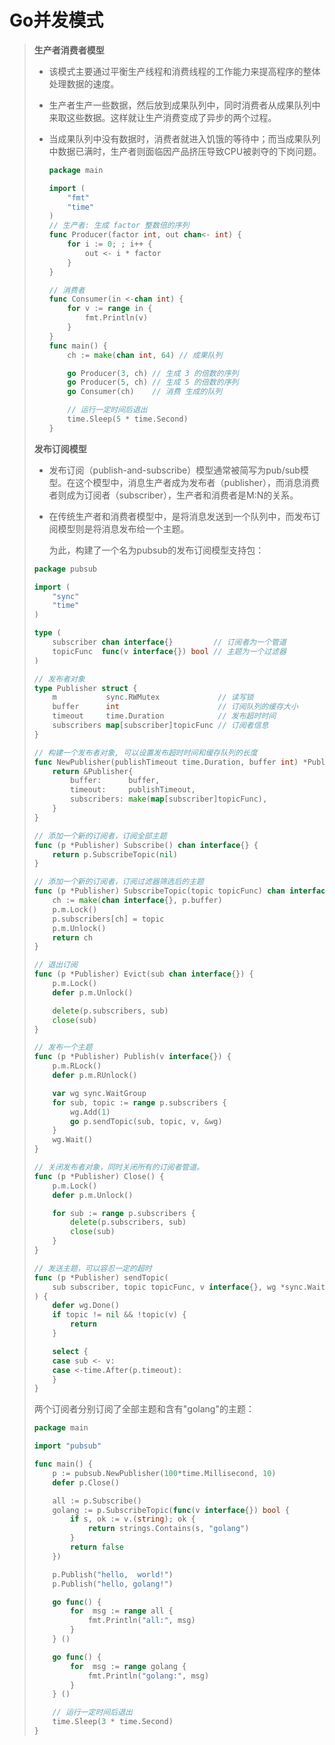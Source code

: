 # Go并发模式

> **生产者消费者模型**
>
> + 该模式主要通过平衡生产线程和消费线程的工作能力来提高程序的整体处理数据的速度。
>
> + 生产者生产一些数据，然后放到成果队列中，同时消费者从成果队列中来取这些数据。这样就让生产消费变成了异步的两个过程。
>
> + 当成果队列中没有数据时，消费者就进入饥饿的等待中；而当成果队列中数据已满时，生产者则面临因产品挤压导致CPU被剥夺的下岗问题。
>
>   ```go
>   package main
>   
>   import (
>   	"fmt"
>   	"time"
>   )
>   // 生产者: 生成 factor 整数倍的序列
>   func Producer(factor int, out chan<- int) {
>   	for i := 0; ; i++ {
>   		out <- i * factor
>   	}
>   }
>   
>   // 消费者
>   func Consumer(in <-chan int) {
>   	for v := range in {
>   		fmt.Println(v)
>   	}
>   }
>   func main() {
>   	ch := make(chan int, 64) // 成果队列
>   
>   	go Producer(3, ch) // 生成 3 的倍数的序列
>   	go Producer(5, ch) // 生成 5 的倍数的序列
>   	go Consumer(ch)    // 消费 生成的队列
>   
>   	// 运行一定时间后退出
>   	time.Sleep(5 * time.Second)
>   }
>   ```
>
> **发布订阅模型**
>
> + 发布订阅（publish-and-subscribe）模型通常被简写为pub/sub模型。在这个模型中，消息生产者成为发布者（publisher），而消息消费者则成为订阅者（subscriber），生产者和消费者是M:N的关系。
>
> + 在传统生产者和消费者模型中，是将消息发送到一个队列中，而发布订阅模型则是将消息发布给一个主题。
>
>   为此，构建了一个名为pubsub的发布订阅模型支持包：
>
> ```go
> package pubsub
> 
> import (
>     "sync"
>     "time"
> )
> 
> type (
>     subscriber chan interface{}         // 订阅者为一个管道
>     topicFunc  func(v interface{}) bool // 主题为一个过滤器
> )
> 
> // 发布者对象
> type Publisher struct {
>     m           sync.RWMutex             // 读写锁
>     buffer      int                      // 订阅队列的缓存大小
>     timeout     time.Duration            // 发布超时时间
>     subscribers map[subscriber]topicFunc // 订阅者信息
> }
> 
> // 构建一个发布者对象, 可以设置发布超时时间和缓存队列的长度
> func NewPublisher(publishTimeout time.Duration, buffer int) *Publisher {
>     return &Publisher{
>         buffer:      buffer,
>         timeout:     publishTimeout,
>         subscribers: make(map[subscriber]topicFunc),
>     }
> }
> 
> // 添加一个新的订阅者，订阅全部主题
> func (p *Publisher) Subscribe() chan interface{} {
>     return p.SubscribeTopic(nil)
> }
> 
> // 添加一个新的订阅者，订阅过滤器筛选后的主题
> func (p *Publisher) SubscribeTopic(topic topicFunc) chan interface{} {
>     ch := make(chan interface{}, p.buffer)
>     p.m.Lock()
>     p.subscribers[ch] = topic
>     p.m.Unlock()
>     return ch
> }
> 
> // 退出订阅
> func (p *Publisher) Evict(sub chan interface{}) {
>     p.m.Lock()
>     defer p.m.Unlock()
> 
>     delete(p.subscribers, sub)
>     close(sub)
> }
> 
> // 发布一个主题
> func (p *Publisher) Publish(v interface{}) {
>     p.m.RLock()
>     defer p.m.RUnlock()
> 
>     var wg sync.WaitGroup
>     for sub, topic := range p.subscribers {
>         wg.Add(1)
>         go p.sendTopic(sub, topic, v, &wg)
>     }
>     wg.Wait()
> }
> 
> // 关闭发布者对象，同时关闭所有的订阅者管道。
> func (p *Publisher) Close() {
>     p.m.Lock()
>     defer p.m.Unlock()
> 
>     for sub := range p.subscribers {
>         delete(p.subscribers, sub)
>         close(sub)
>     }
> }
> 
> // 发送主题，可以容忍一定的超时
> func (p *Publisher) sendTopic(
>     sub subscriber, topic topicFunc, v interface{}, wg *sync.WaitGroup,
> ) {
>     defer wg.Done()
>     if topic != nil && !topic(v) {
>         return
>     }
> 
>     select {
>     case sub <- v:
>     case <-time.After(p.timeout):
>     }
> }
> ```
>
> 两个订阅者分别订阅了全部主题和含有"golang"的主题：
>
>   ```go
>   package main
>   
>   import "pubsub"
>   
>   func main() {
>       p := pubsub.NewPublisher(100*time.Millisecond, 10)
>       defer p.Close()
>   
>       all := p.Subscribe()
>       golang := p.SubscribeTopic(func(v interface{}) bool {
>           if s, ok := v.(string); ok {
>               return strings.Contains(s, "golang")
>           }
>           return false
>       })
>   
>       p.Publish("hello,  world!")
>       p.Publish("hello, golang!")
>   
>       go func() {
>           for  msg := range all {
>               fmt.Println("all:", msg)
>           }
>       } ()
>   
>       go func() {
>           for  msg := range golang {
>               fmt.Println("golang:", msg)
>           }
>       } ()
>   
>       // 运行一定时间后退出
>       time.Sleep(3 * time.Second)
>   }
>   ```

#### 